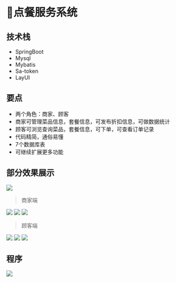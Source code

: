 # 🍜点餐服务系统

<MyGlobalComponent />


## 技术栈
- SpringBoot
- Mysql
- Mybatis
- Sa-token
- LayUI

## 要点
- 两个角色：商家、顾客
- 商家可管理菜品信息，套餐信息，可发布折扣信息，可做数据统计
- 顾客可浏览查询菜品，套餐信息，可下单，可查看订单记录
- 代码精简，通俗易懂
- 7个数据库表
- 可继续扩展更多功能
## 部分效果展示

![](http://cdn.qiniu.liyansheng.top/img/20240623234805.png)

> 商家端

![](http://cdn.qiniu.liyansheng.top/img/20240623235559.png)
![](http://cdn.qiniu.liyansheng.top/img/20240623235628.png)
![](http://cdn.qiniu.liyansheng.top/img/20240623235649.png)


> 顾客端

![](http://cdn.qiniu.liyansheng.top/img/20240623234509.png)
![](http://cdn.qiniu.liyansheng.top/img/20240623234644.png)
![](http://cdn.qiniu.liyansheng.top/img/20240623234738.png)

## 程序
![](http://cdn.qiniu.liyansheng.top/img/20240624001531.png)